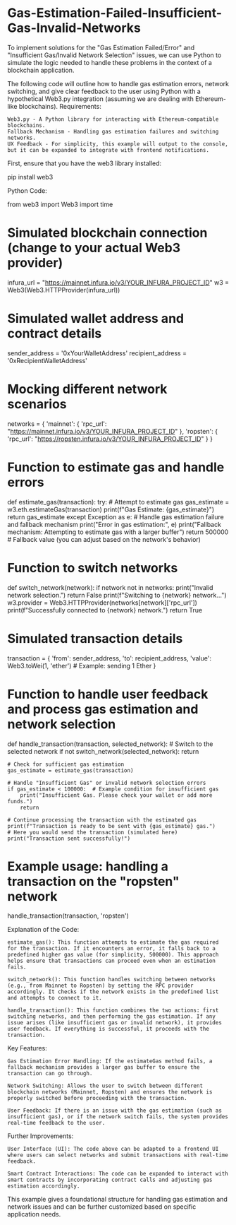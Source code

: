 # Gas-Estimation-Failed-Insufficient-Gas-Invalid-Networks
To implement solutions for the "Gas Estimation Failed/Error" and "Insufficient Gas/Invalid Network Selection" issues, we can use Python to simulate the logic needed to handle these problems in the context of a blockchain application.

The following code will outline how to handle gas estimation errors, network switching, and give clear feedback to the user using Python with a hypothetical Web3.py integration (assuming we are dealing with Ethereum-like blockchains).
Requirements:

    Web3.py - A Python library for interacting with Ethereum-compatible blockchains.
    Fallback Mechanism - Handling gas estimation failures and switching networks.
    UX Feedback - For simplicity, this example will output to the console, but it can be expanded to integrate with frontend notifications.

First, ensure that you have the web3 library installed:

pip install web3

Python Code:

from web3 import Web3
import time

# Simulated blockchain connection (change to your actual Web3 provider)
infura_url = "https://mainnet.infura.io/v3/YOUR_INFURA_PROJECT_ID"
w3 = Web3(Web3.HTTPProvider(infura_url))

# Simulated wallet address and contract details
sender_address = '0xYourWalletAddress'
recipient_address = '0xRecipientWalletAddress'

# Mocking different network scenarios
networks = {
    'mainnet': {
        'rpc_url': "https://mainnet.infura.io/v3/YOUR_INFURA_PROJECT_ID"
    },
    'ropsten': {
        'rpc_url': "https://ropsten.infura.io/v3/YOUR_INFURA_PROJECT_ID"
    }
}

# Function to estimate gas and handle errors
def estimate_gas(transaction):
    try:
        # Attempt to estimate gas
        gas_estimate = w3.eth.estimateGas(transaction)
        print(f"Gas Estimate: {gas_estimate}")
        return gas_estimate
    except Exception as e:
        # Handle gas estimation failure and fallback mechanism
        print("Error in gas estimation:", e)
        print("Fallback mechanism: Attempting to estimate gas with a larger buffer")
        return 500000  # Fallback value (you can adjust based on the network's behavior)

# Function to switch networks
def switch_network(network):
    if network not in networks:
        print("Invalid network selection.")
        return False
    print(f"Switching to {network} network...")
    w3.provider = Web3.HTTPProvider(networks[network]['rpc_url'])
    print(f"Successfully connected to {network} network.")
    return True

# Simulated transaction details
transaction = {
    'from': sender_address,
    'to': recipient_address,
    'value': Web3.toWei(1, 'ether')  # Example: sending 1 Ether
}

# Function to handle user feedback and process gas estimation and network selection
def handle_transaction(transaction, selected_network):
    # Switch to the selected network
    if not switch_network(selected_network):
        return

    # Check for sufficient gas estimation
    gas_estimate = estimate_gas(transaction)

    # Handle "Insufficient Gas" or invalid network selection errors
    if gas_estimate < 100000:  # Example condition for insufficient gas
        print("Insufficient Gas. Please check your wallet or add more funds.")
        return

    # Continue processing the transaction with the estimated gas
    print(f"Transaction is ready to be sent with {gas_estimate} gas.")
    # Here you would send the transaction (simulated here)
    print("Transaction sent successfully!")

# Example usage: handling a transaction on the "ropsten" network
handle_transaction(transaction, 'ropsten')

Explanation of the Code:

    estimate_gas(): This function attempts to estimate the gas required for the transaction. If it encounters an error, it falls back to a predefined higher gas value (for simplicity, 500000). This approach helps ensure that transactions can proceed even when an estimation fails.

    switch_network(): This function handles switching between networks (e.g., from Mainnet to Ropsten) by setting the RPC provider accordingly. It checks if the network exists in the predefined list and attempts to connect to it.

    handle_transaction(): This function combines the two actions: first switching networks, and then performing the gas estimation. If any issue arises (like insufficient gas or invalid network), it provides user feedback. If everything is successful, it proceeds with the transaction.

Key Features:

    Gas Estimation Error Handling: If the estimateGas method fails, a fallback mechanism provides a larger gas buffer to ensure the transaction can go through.

    Network Switching: Allows the user to switch between different blockchain networks (Mainnet, Ropsten) and ensures the network is properly switched before proceeding with the transaction.

    User Feedback: If there is an issue with the gas estimation (such as insufficient gas), or if the network switch fails, the system provides real-time feedback to the user.

Further Improvements:

    User Interface (UI): The code above can be adapted to a frontend UI where users can select networks and submit transactions with real-time feedback.

    Smart Contract Interactions: The code can be expanded to interact with smart contracts by incorporating contract calls and adjusting gas estimation accordingly.

This example gives a foundational structure for handling gas estimation and network issues and can be further customized based on specific application needs.
